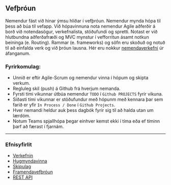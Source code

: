 ## Vefþróun 

Nemendur fást við hinar ýmsu hliðar í vefþróun. Nemendur mynda hópa til þess að búa til vefapp. Við hópavinnuna nota nemendur Agile aðferðir á borð við notendasögur, verkefnalista, stöðufundi og spretti. Notast er við hlutbundna aðferðafræði og MVC mynstur í vefforritun ásamt notkun beininga (e. Routing). Rammar (e. frameworks) og söfn eru skoðuð og notuð til að einfalda verk og við þróun lausna. Hér eru nokkur [nemendaverkefni](https://github.com/vefforritunII/afangi/blob/main/Nemendaverkefni.md) úr áfanganum.


### Fyrirkomulag:

- Unnið er eftir Agile-Scrum og nemendur vinna í hópum og skipta verkum.
- Regluleg skil (push) á Github frá hverjum nemanda.
- Fyrsti tími vikunnar útbúa nemendur `TODO` í `Github PROJECTS` fyrir vikuna.
- Síðasti tími vikunnar er stöðufundur með hópunm með kennara þar sem farið er yfir `In Process / Done` í `Github Projects`. 
- Hver nemandi heldur auk þess dagbók fyrir sig til að halda utan um lærdóm.
- Notum Teams spjallhópa þegar einhver kemst ekki í tíma eða ef tíminn þarf að færast í fjarnám. 
  
---

### Efnisyfirlit
- [Verkefnin](https://github.com/vefforritunII/afangi/tree/main/Verkefni)
- [Hugmyndavinna](https://github.com/vefforritunII/afangi/blob/main/Hugmyndavinna.md)
- [Skipulag](https://github.com/vefforritunII/afangi/blob/main/Skipulag.md)
- [Framendavefþróun](https://github.com/vefforritunII/afangi/blob/main/Framendi.md)
- [REST API](https://github.com/vefforritunII/afangi/blob/main/RESTAPI.md)


